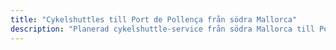 ```yaml
---
title: "Cykelshuttles till Port de Pollença från södra Mallorca"
description: "Planerad cykelshuttle-service från södra Mallorca till Port de Pollença. Cykla Tramuntana ena vägen, shuttle tillbaka."
---
```


<!-- Content will be added later -->
